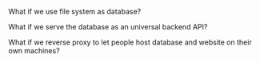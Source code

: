 What if we use file system as database?

What if we serve the database as an universal backend API?

What if we reverse proxy to let people host database and website on their own machines?
